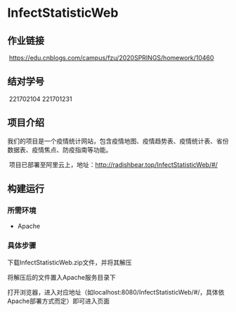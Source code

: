 # InfectStatisticWeb
## 作业链接

​		https://edu.cnblogs.com/campus/fzu/2020SPRINGS/homework/10460

## 结对学号

​		221702104  221701231

## 项目介绍

​		我们的项目是一个疫情统计网站，包含疫情地图、疫情趋势表、疫情统计表、省份数据表、疫情焦点、防疫指南等功能。

​		项目已部署至阿里云上，地址：http://radishbear.top/InfectStatisticWeb/#/

## 构建运行

### 所需环境

- Apache

### 具体步骤

下载InfectStatisticWeb.zip文件，并将其解压

将解压后的文件置入Apache服务目录下

打开浏览器，进入对应地址（如localhost:8080/InfectStatisticWeb/#/，具体依Apache部署方式而定）即可进入页面


